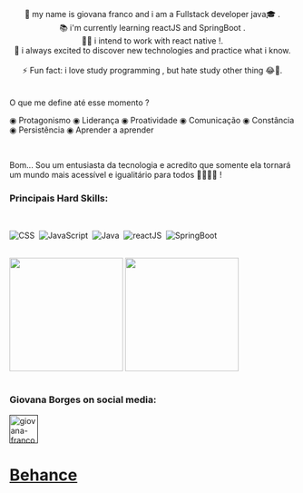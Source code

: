                    
    
                         
             
      
                                                      
                                                      
<div align="center">
  <br><br>
             👀 my name is giovana franco and i am a Fullstack developer java🎓 .<br>
                    📚 i'm currently learning reactJS and SpringBoot . <br>
                      🎉✨ i intend to work with react native !.  <br>
          🤔  i always excited to discover new technologies and practice what i know. <br><br>
              ⚡ Fun fact: i love study programming , but hate study other thing 😂🤣.
      <br><br>
                                                
</div>
      
      
 <br>
O que me define até esse momento ?

◉ Protagonismo
◉ Liderança
◉ Proatividade
◉ Comunicação
◉ Constância
◉ Persistência
◉ Aprender a aprender


  <br>
  
Bom... Sou um entusiasta da tecnologia e acredito que somente ela tornará um mundo mais acessível e igualitário para todos 👨👩👳👦 !
### Principais Hard Skills:


  <br>
  
![CSS](https://img.shields.io/badge/-CSS-05122A?style=for-the-badge&logo=CSS3&logoColor=1572B6)&nbsp;
![JavaScript](https://img.shields.io/badge/-JavaScript-05122A?style=for-the-badge&logo=javascript)&nbsp;
![Java](https://img.shields.io/badge/-Java-05122A?style=for-the-badge&logo=java)&nbsp;
![reactJS](https://img.shields.io/badge/-ReactJs-05122A?style=for-the-badge&logo=react)&nbsp;
![SpringBoot](https://img.shields.io/badge/-springBoot-05122A?style=for-the-badge&logo=spring)&nbsp;

  <br>

<div>
<img height="200cm" align="center" src="https://github-readme-stats.vercel.app/api?username=GiovanaBorges&show_icons=true&theme=radical" />
<img height="200cm" align="center" src="https://github-readme-stats.vercel.app/api/top-langs/?username=GiovanaBorges&layout=compact" />
</div>



  <br>
  
  
### Giovana Borges on social media:
<p align="left">
<a href="" target="blank"><img align="center" src="https://www.vectorlogo.zone/logos/linkedin/linkedin-icon.svg" alt="giovana-franco-borges-607073184/" height="50" width="50" color="white" /></a>
  <a href="https://www.behance.net/giovana_borges" target="blank"><h1>Behance</h1></a>
</p>
<br>
